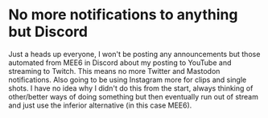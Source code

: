 # No more notifications to anything but Discord

Just a heads up everyone, I won't be posting any announcements but those automated from MEE6 in Discord about my posting to YouTube and streaming to Twitch. This means no more Twitter and Mastodon notifications. Also going to be using Instagram more for clips and single shots. I have no idea why I didn't do this from the start, always thinking of other/better ways of doing something but then eventually run out of stream and just use the inferior alternative (in this case MEE6).

